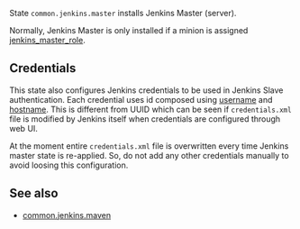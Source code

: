 
State `common.jenkins.master` installs Jenkins Master (server).

Normally, Jenkins Master is only installed if a minion is assigned [jenkins_master_role](docs/projects/common/pillars/system_host_roles/jenkins_master_role/readme.md).

## Credentials ##

This state also configures Jenkins credentials to be used in Jenkins Slave
authentication. Each credential uses id composed using
[username](docs/projects/common/pillars/system_hosts/_id/primary_user/username/reame.md) and
[hostname](docs/projects/common/pillars/system_hosts/_id/hostname.md). This is
different from UUID which can be seen if `credentials.xml` file is modified
by Jenkins itself when credentials are configured through web UI.

At the moment entire `credentials.xml` file is overwritten every time
Jenkins master state is re-applied. So, do not add any other credentials
manually to avoid loosing this configuration.

## See also ##

* [common.jenkins.maven](docs/projects/common/states/common/jenkins/maven/readme.md)

